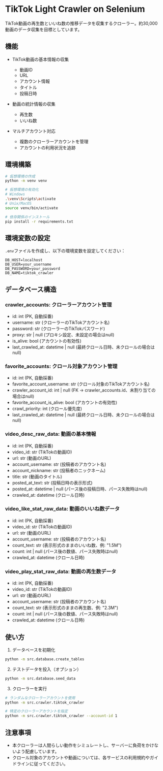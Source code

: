 # TikTok Light Crawler on Selenium

TikTok動画の再生数といいね数の推移データを収集するクローラー。約30,000動画のデータ収集を目標としています。

## 機能

- TikTok動画の基本情報の収集
  - 動画ID
  - URL
  - アカウント情報
  - タイトル
  - 投稿日時

- 動画の統計情報の収集
  - 再生数
  - いいね数

- マルチアカウント対応
  - 複数のクローラーアカウントを管理
  - アカウントの利用状況を追跡

## 環境構築

```bash
# 仮想環境の作成
python -m venv venv

# 仮想環境の有効化
# Windows
.\venv\Scripts\activate
# Unix/MacOS
source venv/bin/activate

# 依存関係のインストール
pip install -r requirements.txt
```

## 環境変数の設定

`.env`ファイルを作成し、以下の環境変数を設定してください：

```
DB_HOST=localhost
DB_USER=your_username
DB_PASSWORD=your_password
DB_NAME=tiktok_crawler
```

## データベース構造

### crawler_accounts: クローラーアカウント管理
- id: int (PK, 自動採番)
- username: str (クローラーのTikTokアカウント名)
- password: str (クローラーのTikTokパスワード)
- proxy: str | null (プロキシ設定、未設定の場合はnull)
- is_alive: bool (アカウントの有効性)
- last_crawled_at: datetime | null (最終クロール日時、未クロールの場合はnull)

### favorite_accounts: クロール対象アカウント管理
- id: int (PK, 自動採番)
- favorite_account_username: str (クロール対象のTikTokアカウント名)
- crawler_account_id: int | null (FK -> crawler_accounts.id、未割り当ての場合はnull)
- favorite_account_is_alive: bool (アカウントの有効性)
- crawl_priority: int (クロール優先度)
- last_crawled_at: datetime | null (最終クロール日時、未クロールの場合はnull)

### video_desc_raw_data: 動画の基本情報
- id: int (PK, 自動採番)
- video_id: str (TikTokの動画ID)
- url: str (動画のURL)
- account_username: str (投稿者のアカウント名)
- account_nickname: str (投稿者のニックネーム)
- title: str (動画のタイトル)
- posted_at_text: str (投稿日時の表示形式)
- posted_at: datetime | null (パース後の投稿日時、パース失敗時はnull)
- crawled_at: datetime (クロール日時)

### video_like_stat_raw_data: 動画のいいね数データ
- id: int (PK, 自動採番)
- video_id: str (TikTokの動画ID)
- url: str (動画のURL)
- account_username: str (投稿者のアカウント名)
- count_text: str (表示形式のままのいいね数、例: "1.5M")
- count: int | null (パース後の数値、パース失敗時はnull)
- crawled_at: datetime (クロール日時)

### video_play_stat_raw_data: 動画の再生数データ
- id: int (PK, 自動採番)
- video_id: str (TikTokの動画ID)
- url: str (動画のURL)
- account_username: str (投稿者のアカウント名)
- count_text: str (表示形式のままの再生数、例: "2.3M")
- count: int | null (パース後の数値、パース失敗時はnull)
- crawled_at: datetime (クロール日時)

## 使い方

1. データベースを初期化
```bash
python -m src.database.create_tables
```

2. テストデータを投入（オプション）
```bash
python -m src.database.seed_data
```

3. クローラーを実行
```bash
# ランダムなクローラーアカウントを使用
python -m src.crawler.tiktok_crawler

# 特定のクローラーアカウントを指定
python -m src.crawler.tiktok_crawler --account-id 1
```

## 注意事項

- 本クローラーは人間らしい動作をシミュレートし、サーバーに負荷をかけないよう配慮しています。
- クロール対象のアカウントや動画については、各サービスの利用規約やガイドラインに従ってください。
